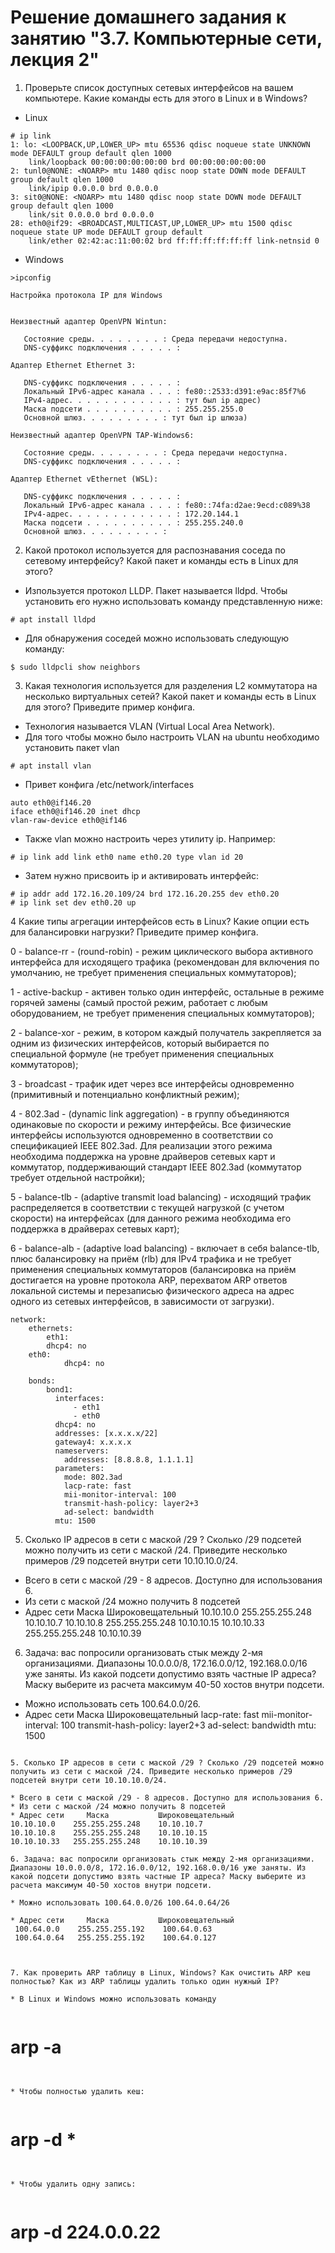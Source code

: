 #  Решение домашнего задания к занятию "3.7. Компьютерные сети, лекция 2"
1. Проверьте список доступных сетевых интерфейсов на вашем компьютере. Какие команды есть для этого в Linux и в Windows?
* Linux

```
# ip link
1: lo: <LOOPBACK,UP,LOWER_UP> mtu 65536 qdisc noqueue state UNKNOWN mode DEFAULT group default qlen 1000
    link/loopback 00:00:00:00:00:00 brd 00:00:00:00:00:00
2: tunl0@NONE: <NOARP> mtu 1480 qdisc noop state DOWN mode DEFAULT group default qlen 1000
    link/ipip 0.0.0.0 brd 0.0.0.0
3: sit0@NONE: <NOARP> mtu 1480 qdisc noop state DOWN mode DEFAULT group default qlen 1000
    link/sit 0.0.0.0 brd 0.0.0.0
28: eth0@if29: <BROADCAST,MULTICAST,UP,LOWER_UP> mtu 1500 qdisc noqueue state UP mode DEFAULT group default
    link/ether 02:42:ac:11:00:02 brd ff:ff:ff:ff:ff:ff link-netnsid 0
```

* Windows

```
>ipconfig

Настройка протокола IP для Windows


Неизвестный адаптер OpenVPN Wintun:

   Состояние среды. . . . . . . . : Среда передачи недоступна.
   DNS-суффикс подключения . . . . . :

Адаптер Ethernet Ethernet 3:

   DNS-суффикс подключения . . . . . :
   Локальный IPv6-адрес канала . . . : fe80::2533:d391:e9ac:85f7%6
   IPv4-адрес. . . . . . . . . . . . : тут был ip адрес)
   Маска подсети . . . . . . . . . . : 255.255.255.0
   Основной шлюз. . . . . . . . . : тут был ip шлюза)

Неизвестный адаптер OpenVPN TAP-Windows6:

   Состояние среды. . . . . . . . : Среда передачи недоступна.
   DNS-суффикс подключения . . . . . :

Адаптер Ethernet vEthernet (WSL):

   DNS-суффикс подключения . . . . . :
   Локальный IPv6-адрес канала . . . : fe80::74fa:d2ae:9ecd:c089%38
   IPv4-адрес. . . . . . . . . . . . : 172.20.144.1
   Маска подсети . . . . . . . . . . : 255.255.240.0
   Основной шлюз. . . . . . . . . :
```

2. Какой протокол используется для распознавания соседа по сетевому интерфейсу? Какой пакет и команды есть в Linux для этого?
* Изпользуется протокол LLDP. Пакет называется lldpd. Чтобы установить его нужно использовать команду представленную ниже:

```
# apt install lldpd
```

* Для обнаружения соседей можно использовать следующую команду:

```
$ sudo lldpcli show neighbors
```

3. Какая технология используется для разделения L2 коммутатора на несколько виртуальных сетей? Какой пакет и команды есть в Linux для этого? Приведите пример конфига.

* Технология называется VLAN (Virtual Local Area Network).
* Для того чтобы можно было настроить VLAN на ubuntu необходимо установить пакет vlan 

```
# apt install vlan
```

* Привет конфига /etc/network/interfaces

```
auto eth0@if146.20
iface eth0@if146.20 inet dhcp
vlan-raw-device eth0@if146
```

* Также vlan можно настроить через утилиту ip. Например:
```
# ip link add link eth0 name eth0.20 type vlan id 20
```

* Затем нужно присвоить ip и активировать интерфейс:

```
# ip addr add 172.16.20.109/24 brd 172.16.20.255 dev eth0.20
# ip link set dev eth0.20 up
```

4 Какие типы агрегации интерфейсов есть в Linux? Какие опции есть для балансировки нагрузки? Приведите пример конфига.

0 - balance-rr - (round-robin) - режим циклического выбора активного интерфейса для исходящего трафика (рекомендован для включения по умолчанию, не требует применения специальных коммутаторов);

1 - active-backup - активен только один интерфейс, остальные в режиме горячей замены (самый простой режим, работает с любым оборудованием, не требует применения специальных коммутаторов);

2 - balance-xor - режим, в котором каждый получатель закрепляется за одним из физических интерфейсов, который выбирается по специальной формуле (не требует применения специальных коммутаторов);

3 - broadcast - трафик идет через все интерфейсы одновременно (примитивный и потенциально конфликтный режим);

4 - 802.3ad - (dynamic link aggregation) - в группу объединяются одинаковые по скорости и режиму интерфейсы. Все физические интерфейсы используются одновременно в соответствии со спецификацией IEEE 802.3ad. Для реализации этого режима необходима поддержка на уровне драйверов сетевых карт и коммутатор, поддерживающий стандарт IEEE 802.3ad (коммутатор требует отдельной настройки);

5 - balance-tlb - (adaptive transmit load balancing) - исходящий трафик распределяется в соответствии с текущей нагрузкой (с учетом скорости) на интерфейсах (для данного режима необходима его поддержка в драйверах сетевых карт);

6 - balance-alb - (adaptive load balancing) - включает в себя balance-tlb, плюс балансировку на приём (rlb) для IPv4 трафика и не требует применения специальных коммутаторов (балансировка на приём достигается на уровне протокола ARP, перехватом ARP ответов локальной системы и перезаписью физического адреса на адрес одного из сетевых интерфейсов, в зависимости от загрузки).

```
network:
    ethernets:
        eth1:          
	    dhcp4: no
	eth0:
            dhcp4: no

    bonds:
        bond1:
          interfaces:
              - eth1
              - eth0
          dhcp4: no
          addresses: [x.x.x.x/22]
          gateway4: x.x.x.x
          nameservers:
            addresses: [8.8.8.8, 1.1.1.1]
          parameters:
            mode: 802.3ad
            lacp-rate: fast
            mii-monitor-interval: 100
            transmit-hash-policy: layer2+3
            ad-select: bandwidth
          mtu: 1500
```

5. Сколько IP адресов в сети с маской /29 ? Сколько /29 подсетей можно получить из сети с маской /24. Приведите несколько примеров /29 подсетей внутри сети 10.10.10.0/24.

* Всего в сети с маской /29 - 8 адресов. Доступно для использования 6.
* Из сети с маской /24 можно получить 8 подсетей
* Адрес сети     Маска           Широковещательный
10.10.10.0    255.255.255.248    10.10.10.7
10.10.10.8    255.255.255.248    10.10.10.15
10.10.10.33   255.255.255.248    10.10.10.39

6. Задача: вас попросили организовать стык между 2-мя организациями. Диапазоны 10.0.0.0/8, 172.16.0.0/12, 192.168.0.0/16 уже заняты. Из какой подсети допустимо взять частные IP адреса? Маску выберите из расчета максимум 40-50 хостов внутри подсети.
* Можно использовать сеть 100.64.0.0/26.
* Адрес сети     Маска           Широковещательный
            lacp-rate: fast
            mii-monitor-interval: 100
            transmit-hash-policy: layer2+3
            ad-select: bandwidth
          mtu: 1500
```

5. Сколько IP адресов в сети с маской /29 ? Сколько /29 подсетей можно получить из сети с маской /24. Приведите несколько примеров /29 подсетей внутри сети 10.10.10.0/24.

* Всего в сети с маской /29 - 8 адресов. Доступно для использования 6.
* Из сети с маской /24 можно получить 8 подсетей
* Адрес сети     Маска           Широковещательный
10.10.10.0    255.255.255.248    10.10.10.7
10.10.10.8    255.255.255.248    10.10.10.15
10.10.10.33   255.255.255.248    10.10.10.39

6. Задача: вас попросили организовать стык между 2-мя организациями. Диапазоны 10.0.0.0/8, 172.16.0.0/12, 192.168.0.0/16 уже заняты. Из какой подсети допустимо взять частные IP адреса? Маску выберите из расчета максимум 40-50 хостов внутри подсети.

* Можно использовать 100.64.0.0/26 100.64.0.64/26

* Адрес сети     Маска           Широковещательный
 100.64.0.0    255.255.255.192    100.64.0.63
 100.64.0.64   255.255.255.192    100.64.0.127



7. Как проверить ARP таблицу в Linux, Windows? Как очистить ARP кеш полностью? Как из ARP таблицы удалить только один нужный IP?

* В Linux и Windows можно использовать команду


```
# arp -a
```


* Чтобы полностью удалить кеш:


```
# arp -d *
```


* Чтобы удалить одну запись:


```
# arp -d  224.0.0.22
```

